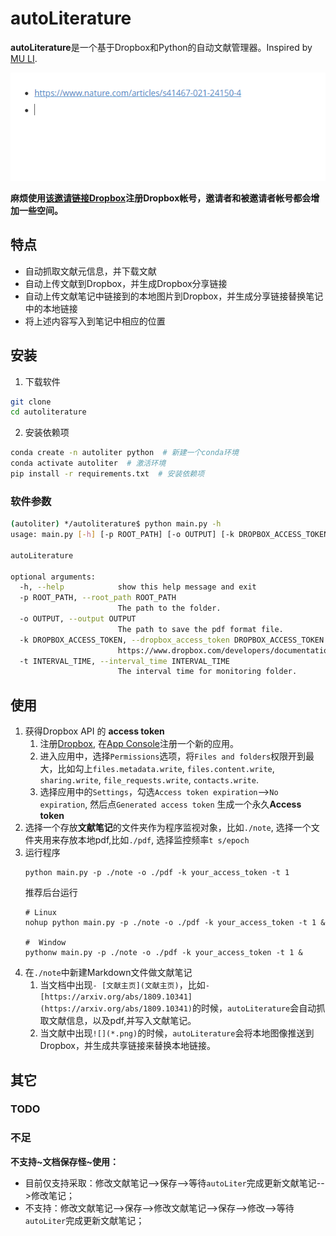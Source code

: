 # autoLiterature
**autoLiterature**是一个基于Dropbox和Python的自动文献管理器。Inspired by [MU LI](https://www.bilibili.com/video/BV1nA41157y4). 

![一个动图](doc/top.gif)

**麻烦使用[该邀请链接Dropbox](https://www.dropbox.com/referrals/AADHfuWXiW9pgDQs2L1aWAjUILZWznjXs2U?src=global9)注册Dropbox帐号，邀请者和被邀请者帐号都会增加一些空间。**

## 特点
- 自动抓取文献元信息，并下载文献
- 自动上传文献到Dropbox，并生成Dropbox分享链接
- 自动上传文献笔记中链接到的本地图片到Dropbox，并生成分享链接替换笔记中的本地链接
- 将上述内容写入到笔记中相应的位置


## 安装
1. 下载软件
```bash
git clone 
cd autoliterature
```

2. 安装依赖项
```bash
conda create -n autoliter python  # 新建一个conda环境
conda activate autoliter  # 激活环境
pip install -r requirements.txt  # 安装依赖项
```
### 软件参数
```bash
(autoliter) */autoliterature$ python main.py -h
usage: main.py [-h] [-p ROOT_PATH] [-o OUTPUT] [-k DROPBOX_ACCESS_TOKEN] [-t INTERVAL_TIME]

autoLiterature

optional arguments:
  -h, --help            show this help message and exit
  -p ROOT_PATH, --root_path ROOT_PATH
                        The path to the folder.
  -o OUTPUT, --output OUTPUT
                        The path to save the pdf format file.
  -k DROPBOX_ACCESS_TOKEN, --dropbox_access_token DROPBOX_ACCESS_TOKEN
                        https://www.dropbox.com/developers/documentation/python#tutorial
  -t INTERVAL_TIME, --interval_time INTERVAL_TIME
                        The interval time for monitoring folder.
```

## 使用
1. 获得Dropbox API 的 **access token** 
    1. 注册[Dropbox](https://www.dropbox.com/referrals/AADHfuWXiW9pgDQs2L1aWAjUILZWznjXs2U?src=global9), 在[App Console](https://www.dropbox.com/developers/apps)注册一个新的应用。
    2. 进入应用中，选择`Permissions`选项，将`Files and folders`权限开到最大，比如勾上`files.metadata.write`, `files.content.write`, `sharing.write`, `file_requests.write`, `contacts.write`. 
    3. 选择应用中的`Settings`，勾选`Access token expiration`-->`No expiration`, 然后点`Generated access token` 生成一个永久**Access token**
2. 选择一个存放**文献笔记**的文件夹作为程序监视对象，比如`./note`, 选择一个文件夹用来存放本地pdf,比如`./pdf`, 选择监控频率`t s/epoch`
3. 运行程序
    ```
    python main.py -p ./note -o ./pdf -k your_access_token -t 1
    ```
    推荐后台运行
    ```
    # Linux
    nohup python main.py -p ./note -o ./pdf -k your_access_token -t 1 &

    #  Window
    pythonw main.py -p ./note -o ./pdf -k your_access_token -t 1 &
    ```
4. 在`./note`中新建Markdown文件做文献笔记  
    1. 当文档中出现`- [文献主页](文献主页)`，比如`- [https://arxiv.org/abs/1809.10341](https://arxiv.org/abs/1809.10341)`的时候，`autoLiterature`会自动抓取文献信息，以及pdf,并写入文献笔记。
    2. 当文献中出现`![](*.png)`的时候，`autoLiterature`会将本地图像推送到Dropbox，并生成共享链接来替换本地链接。

## 其它
### TODO

### 不足
**不支持~文档保存怪~使用：**
- 目前仅支持采取：修改文献笔记-->保存-->等待`autoLiter`完成更新文献笔记-->修改笔记；
- 不支持：修改文献笔记-->保存-->修改文献笔记-->保存-->修改-->等待`autoLiter`完成更新文献笔记；

